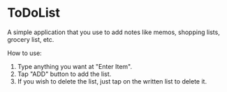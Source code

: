 # ToDoList

A simple application that you use to add notes like memos, shopping lists, grocery list, etc.

How to use:
  1. Type anything you want at "Enter Item".
  2. Tap "ADD" button to add the list.
  3. If you wish to delete the list, just tap on the written list to delete it.
